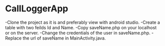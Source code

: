 # CallLoggerApp
-Clone the project as it is and preferably view with android studio.
-Create a table with two feilds Id and Name.
-Copy saveName.php on your localhost or on the server.
-Change the credentials of the user in saveName.php.
-Replace the url of saveName in MainActivity.java.
